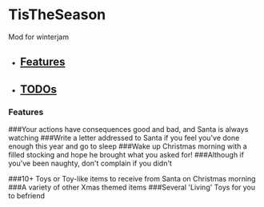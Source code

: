 # TisTheSeason
Mod for winterjam


 - ## [Features](#features)
 - ## [TODOs](#todos)

### Features

###Your actions have consequences good and bad, and Santa is always watching
###Write a letter addressed to Santa if you feel you've done enough this year and go to sleep
###Wake up Christmas morning with a filled stocking and hope he brought what you asked for!
###Although if you've been naughty, don't complain if you didn't

###10+ Toys or Toy-like items to receive from Santa on Christmas morning
###A variety of other Xmas themed items
###Several 'Living' Toys for you to befriend
